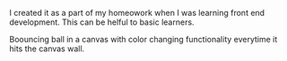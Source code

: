 I created it as a part of my homeowork when I was learning front end development. This can be helful to basic learners.

Boouncing ball in a canvas with color changing functionality everytime it hits the canvas wall.
